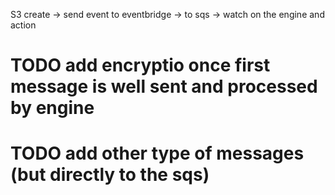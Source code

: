 S3 create -> send event to eventbridge -> to sqs -> watch on the engine and action

# TODO add encryptio once first message is well sent and processed by engine
# TODO add other type of messages (but directly to the sqs)